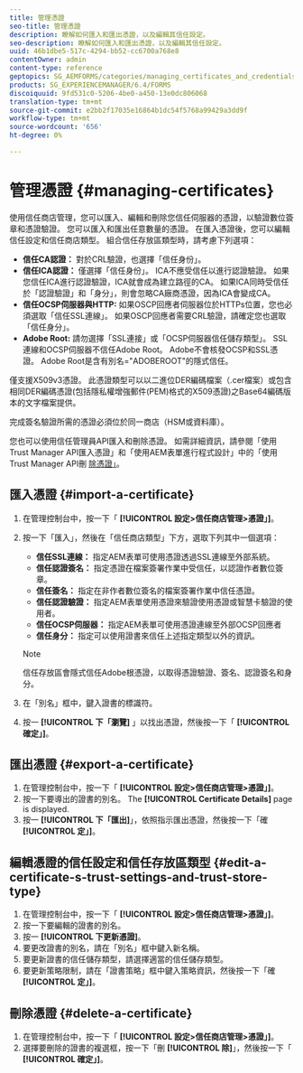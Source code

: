 ```yaml
---
title: 管理憑證
seo-title: 管理憑證
description: 瞭解如何匯入和匯出憑證，以及編輯其信任設定。
seo-description: 瞭解如何匯入和匯出憑證，以及編輯其信任設定。
uuid: 46b1dbe5-517c-4294-bb52-cc6700a768e8
contentOwner: admin
content-type: reference
geptopics: SG_AEMFORMS/categories/managing_certificates_and_credentials
products: SG_EXPERIENCEMANAGER/6.4/FORMS
discoiquuid: 9fd531c0-5206-4be0-a450-13e0dc806068
translation-type: tm+mt
source-git-commit: e2bb2f17035e16864b1dc54f5768a99429a3dd9f
workflow-type: tm+mt
source-wordcount: '656'
ht-degree: 0%

---
```



# 管理憑證 {#managing-certificates}

使用信任商店管理，您可以匯入、編輯和刪除您信任伺服器的憑證，以驗證數位簽章和憑證驗證。 您可以匯入和匯出任意數量的憑證。 在匯入憑證後，您可以編輯信任設定和信任商店類型。 組合信任存放區類型時，請考慮下列選項：

* **信任CA認證：** 對於CRL驗證，也選擇「信任身份」。
* **信任ICA認證：** 僅選擇「信任身份」。 ICA不應受信任以進行認證驗證。 如果您信任ICA進行認證驗證，ICA就會成為建立路徑的CA。 如果ICA同時受信任於「認證驗證」和「身分」，則會忽略CA廠商憑證，因為ICA會變成CA。
* **信任OCSP伺服器與HTTP:** 如果OSCP回應者伺服器位於HTTPs位置，您也必須選取「信任SSL連線」。 如果OSCP回應者需要CRL驗證，請確定您也選取「信任身分」。
* **Adobe Root:** 請勿選擇「SSL連接」或「OCSP伺服器信任儲存類型」。 SSL連線和OCSP伺服器不信任Adobe Root。 Adobe不會核發OCSP和SSL憑證。 Adobe Root是含有別名=&quot;ADOBEROOT&quot;的隱式信任。

僅支援X509v3憑證。 此憑證類型可以以二進位DER編碼檔案（.cer檔案）或包含相同DER編碼憑證(包括隱私權增強郵件(PEM)格式的X509憑證)之Base64編碼版本的文字檔案提供。

完成簽名驗證所需的憑證必須位於同一商店（HSM或資料庫）。

您也可以使用信任管理員API匯入和刪除憑證。 如需詳細資訊，請參閱「使用Trust Manager API匯入憑證」和「使用AEM表單進行程式設計」中的「使用Trust Manager API刪 [除憑證」](https://www.adobe.com/go/learn_aemforms_programming_63)。

## 匯入憑證 {#import-a-certificate}

1. 在管理控制台中，按一下「 **[!UICONTROL 設定>信任商店管理>憑證」]**。
1. 按一下「匯入」，然後在「信任商店類型」下方，選取下列其中一個選項：

   * **信任SSL連線：** 指定AEM表單可使用憑證透過SSL連線至外部系統。
   * **信任認證簽名：** 指定憑證在檔案簽署作業中受信任，以認證作者數位簽章。
   * **信任簽名：** 指定在非作者數位簽名的檔案簽署作業中信任憑證。
   * **信任認證驗證：** 指定AEM表單使用憑證來驗證使用憑證或智慧卡驗證的使用者。
   * **信任OCSP伺服器：** 指定AEM表單可使用憑證連線至外部OCSP回應者
   * **信任身分：** 指定可以使用證書來信任上述指定類型以外的資訊。

   >[!NOTE]
   >
   >信任存放區會隱式信任Adobe根憑證，以取得憑證驗證、簽名、認證簽名和身分。

1. 在「別名」框中，鍵入證書的標識符。
1. 按一 **[!UICONTROL 下「瀏覽]** 」以找出憑證，然後按一下「 **[!UICONTROL 確定」]**。

## 匯出憑證 {#export-a-certificate}

1. 在管理控制台中，按一下「 **[!UICONTROL 設定>信任商店管理>憑證」]**。
1. 按一下要導出的證書的別名。 The **[!UICONTROL Certificate Details]** page is displayed.
1. 按一 **[!UICONTROL 下「匯出]**」，依照指示匯出憑證，然後按一下「確 **[!UICONTROL 定」]**。

## 編輯憑證的信任設定和信任存放區類型 {#edit-a-certificate-s-trust-settings-and-trust-store-type}

1. 在管理控制台中，按一下「 **[!UICONTROL 設定>信任商店管理>憑證」]**。
1. 按一下要編輯的證書的別名。
1. 按一 **[!UICONTROL 下更新憑證]**。
1. 要更改證書的別名，請在「別名」框中鍵入新名稱。
1. 要更新證書的信任儲存類型，請選擇適當的信任儲存類型。
1. 要更新策略限制，請在「證書策略」框中鍵入策略資訊，然後按一下「確 **[!UICONTROL 定」]**。

## 刪除憑證 {#delete-a-certificate}

1. 在管理控制台中，按一下「 **[!UICONTROL 設定>信任商店管理>憑證」]**。
1. 選擇要刪除的證書的複選框，按一下「刪 **[!UICONTROL 除]**」，然後按一下「 **[!UICONTROL 確定」]**。

